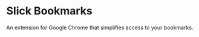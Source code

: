 Slick Bookmarks
================

An extension for Google Chrome that simplifies access to your bookmarks.
